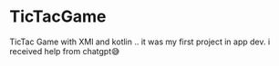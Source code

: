 # TicTacGame
TicTac Game with XMl and kotlin .. it was my first project in app dev. i received help from chatgpt😅
